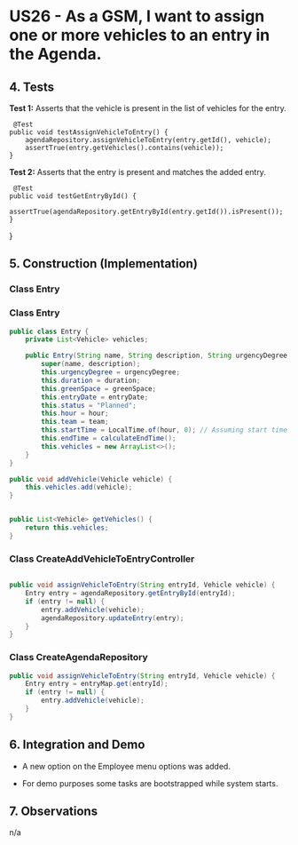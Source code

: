# US26 - As a GSM, I want to assign one or more vehicles to an entry in the Agenda.


## 4. Tests

**Test 1:** Asserts that the vehicle is present in the list of vehicles for the entry.

	 @Test
    public void testAssignVehicleToEntry() {
        agendaRepository.assignVehicleToEntry(entry.getId(), vehicle);
        assertTrue(entry.getVehicles().contains(vehicle));
    }

**Test 2:** Asserts that the entry is present and matches the added entry.

	 @Test
    public void testGetEntryById() {
        assertTrue(agendaRepository.getEntryById(entry.getId()).isPresent());
    }

}



## 5. Construction (Implementation)

### Class Entry



### Class Entry

```java
public class Entry {
    private List<Vehicle> vehicles;

    public Entry(String name, String description, String urgencyDegree, int duration, GreenSpace greenSpace, LocalDate entryDate, int hour, Team team) {
        super(name, description);
        this.urgencyDegree = urgencyDegree;
        this.duration = duration;
        this.greenSpace = greenSpace;
        this.entryDate = entryDate;
        this.status = "Planned";
        this.hour = hour;
        this.team = team;
        this.startTime = LocalTime.of(hour, 0); // Assuming start time is at the beginning of the hour
        this.endTime = calculateEndTime();
        this.vehicles = new ArrayList<>();
    }
}

public void addVehicle(Vehicle vehicle) {
    this.vehicles.add(vehicle);
}


public List<Vehicle> getVehicles() {
    return this.vehicles;
}
```


### Class CreateAddVehicleToEntryController

```java

public void assignVehicleToEntry(String entryId, Vehicle vehicle) {
    Entry entry = agendaRepository.getEntryById(entryId);
    if (entry != null) {
        entry.addVehicle(vehicle);
        agendaRepository.updateEntry(entry);
    }
}


```


### Class CreateAgendaRepository

```java
public void assignVehicleToEntry(String entryId, Vehicle vehicle) {
    Entry entry = entryMap.get(entryId);
    if (entry != null) {
        entry.addVehicle(vehicle);
    }
}
```


## 6. Integration and Demo

* A new option on the Employee menu options was added.

* For demo purposes some tasks are bootstrapped while system starts.


## 7. Observations

n/a